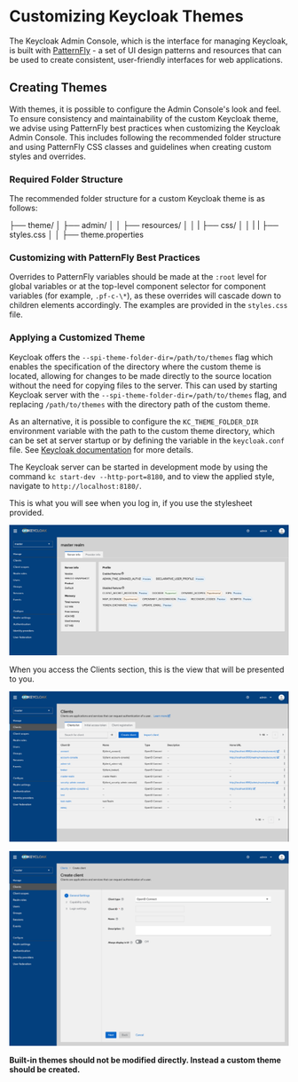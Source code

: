 # Customizing Keycloak Themes

The Keycloak Admin Console, which is the interface for managing Keycloak, is built with [PatternFly](https://www.patternfly.org/v4/) - a set of UI design patterns and resources that can be used to create consistent, user-friendly interfaces for web applications.

## Creating Themes

With themes, it is possible to configure the Admin Console's look and feel. To ensure consistency and maintainability of the custom Keycloak theme, we advise using PatternFly best practices when customizing the Keycloak Admin Console. This includes following the recommended folder structure and using PatternFly CSS classes and guidelines when creating custom styles and overrides.

### Required Folder Structure

The recommended folder structure for a custom Keycloak theme is as follows:

├── theme/
│ ├── admin/
│ │ ├── resources/
│ │ | ├── css/
│ │ | | ├── styles.css
│ │ ├── theme.properties

### Customizing with PatternFly Best Practices

Overrides to PatternFly variables should be made at the `:root` level for global variables or at the top-level component selector for component variables (for example, `.pf-c-\*`), as these overrides will cascade down to children elements accordingly. The examples are provided in the `styles.css` file.

### Applying a Customized Theme

Keycloak offers the `--spi-theme-folder-dir=/path/to/themes` flag which enables the specification of the directory where the custom theme is located, allowing for changes to be made directly to the source location without the need for copying files to the server. This can used by starting Keycloak server with the `--spi-theme-folder-dir=/path/to/themes` flag, and replacing `/path/to/themes` with the directory path of the custom theme.

As an alternative, it is possible to configure the `KC_THEME_FOLDER_DIR` environment variable with the path to the custom theme directory, which can be set at server startup or by defining the variable in the `keycloak.conf` file. See [Keycloak documentation](https://www.keycloak.org/server/configuration) for more details.

The Keycloak server can be started in development mode by using the command `kc start-dev --http-port=8180`, and to view the applied style, navigate to `http://localhost:8180/`.

This is what you will see when you log in, if you use the stylesheet provided.

![Keycloak Info Page](./img/keycloakInfo.png "Keycloak Info Page")

When you access the Clients section, this is the view that will be presented to you.

![Keycloak Clients Page](./img/keycloakClients.png "Keycloak Clients Page")

![Keycloak Create A New Client Page](./img/keycloakNewClient.png "Keycloak Create A New Client Page")

**Built-in themes should not be modified directly. Instead a custom theme should be created.**
